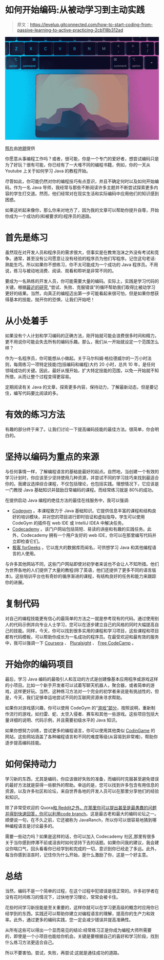 # 如何开始编码:从被动学习到主动实践

> 原文：<https://levelup.gitconnected.com/how-to-start-coding-from-passive-learning-to-active-practicing-2cb118b312ad>

![](img/c87efdc0a668ccfd08da951748ce0b0e.png)

[照片](https://gratisography.com/photo/laptop-top-view/)由[地貌](https://gratisography.com)提供

你愿意从事编程工作吗？或者，很可能，你是一个专门的爱好者，想尝试编码只是为了好玩？很有可能，你已经有了一大堆不同的编程书籍，例如，你的一天从 Youtube 上关于如何学习 Java 的教程开始。

尽管如此，你可能仍然对你的编程技巧有点意识，并且不确定何时以及如何开始编码。作为一名 Java 导师，我经常与那些不断阅读许多主题并不断尝试探索更多内容的学生打交道。然而，他们经常对在现实生活和实际编码中应用他们的知识感到困惑。

如果这听起来像你，那么你来对地方了，因为我的文章可以帮助你提升自尊，开始你成为一个成功的(和被要求的)程序员的道路。

# 首先是练习

虽然现在对开发人员和程序员的需求很大，但事实是在教育泡沫之外没有考试和竞争。通常，甚至没有公司愿意让没有经验的程序员为他们写程序。记住这句老话:熟能生巧。所以如果你不想练习，你不太可能成为一个成功的 Java 程序员。不用说，练习与被动地消费、阅读、观看和聆听是非常不同的。

要成为一名熟练的开发人员，你可能需要大量的编码。实际上，实践是学习代码的关键。根据[最近的研究](https://www.forbes.com/sites/forbestechcouncil/2016/09/21/why-practice-is-the-key-to-learning-code/?sh=78ff7425d4a2),“尝试、失败、克服错误”的循环帮助我们取得比被动学习更好的结果。当然，向真正的编程迈出第一步可能看起来很可怕，但是如果你想获得基本的技能，抛开你的恐惧，让我们开始吧！

# 从小处着手

如果没有个人计划和学习编码的正确方法，刚开始就可能会浪费很多时间和精力，更不用说你可能会失去所有的编码乐趣。那么，我们从一开始就设定一个范围怎么样？

作为一名程序员，你可能想从小做起。关于马尔科姆·格拉德威尔的一万小时法则，每周练习一项特定技能(包括编码和编程)大约 20 小时，总共 10 年，是任何领域成功的关键。因此，最好从慢开始，扩大特定技能的范围，以免一开始就不知所措，从而让整个过程变得更容易。

定期阅读有关 Java 的文章，探索更多内容，保持动力，了解最新动态，但是要记住，编写代码要比阅读的多。

# 有效的练习方法

有趣的部分终于来了。让我们讨论一下提高编码技能的最佳方法。很简单，你会明白的。

# 坚持以编码为重点的来源

与任何事情一样，了解编程语言的基础是最好的起点。自然地，当创建一个有效的学习计划时，你应该至少坚持使用几种资源，并尝试不同的学习技巧来找到最适合你的。我建议选择综合课程，不仅包括理论，也包括实践。理想情况下，它应该是一门教授 Java 基础知识并鼓励日常编码的课程。而经常练习就是 80%的成功。

在提供启动 Java 编程的绝佳方法的最佳在线服务中，我可以强调:

*   [Codegym](https://codegym.cc/) 。本课程致力于 Java 基础知识。它提供信息丰富的课程和结构良好的培训模块，并对您的项目进行即时验证和虚拟指导。学生可以使用 CodeGym 的插件在 web IDE 或 IntelliJ IDEA 中解决任务。
*   [Codecademy](https://www.codecademy.com/) 。该门户网站包括简短、易读的讲座和有趣的实践任务。此外，Codecademy 拥有一个用户友好的 web IDE，你可以在那里编写代码并立即检查它们。
*   [极客 forGeeks](https://www.geeksforgeeks.org/) 。它以庞大的数据库而闻名，可供想学习 Java 和其他编程语言的人使用。

与许多其他网站不同，这些门户网站即使对初学者来说也不会让人不知所措。他们为世界各地的人们提供了大量的教程(除了英语，他们还提供了更多不同的语言版本)。这些培训平台也有奇妙的循序渐进的课程，有结构良好的任务和能力来跟踪你的进展。

# 复制代码

对自己的编程技能更有信心的最简单的方法之一就是参考现有的代码。通过使用别人的代码示例并向专业人士学习，您可以在逐步建立自己的风格的同时大幅提高自己的技能。同样，今天，你可以找到很多实用的课程和学习项目，这些课程和项目都有代码模板，可以帮助你成长为一名成功的程序员。在最受欢迎和最有效的服务中，我可以强调一下 [Coursera](https://www.coursera.org/courses) 、 [Pluralsight](https://www.pluralsight.com/codeschool) 、 [Free CodeCamp](https://www.freecodecamp.org/learn/) 。

# 开始你的编码项目

最后，学习 Java 编码的最吸引人和互动的方式是创建像基本应用程序或游戏这样的小项目。比如一个新手开发者可以试着写聊天机器人，聚合器，或者简单的游戏，这样更好玩。当然，这种练习方法对一个完全的初学者来说是有挑战性的，但是，今天，我们足够幸运地尝试不同的互联网资源来寻求帮助。

如果你对游戏感兴趣，你可以使用 CodeGym 的“[游戏”部分](https://codegym.cc/projects/games)，按照说明，重新制作流行的游戏，如扫雷、蛇、太空入侵者、赛车和其他一些游戏。这些项目包括大量详细的说明、代码示例，并且需要初级水平的 Java 知识。

如果你想努力训练，尝试更多的编程语言，你可以使用其他类似 [CodinGame](https://www.codingame.com/) 的网站，这些网站涵盖了各种编程语言和不同的难度等级(从容易到非常难)，帮助你逐步提高编码技能。

# 如何保持动力

学习新的东西，尤其是编码，你应该做好失败的准备，而编码时克服甚至避免错误的最好方法就是获得一些额外的帮助。幸运的是，您可以找到许多包含有用信息的资源，以及许多社区和论坛，来自世界各地的开发人员可以在那里分享他们的经验和知识。

除了非常受欢迎的 Quora[和 Reddit](https://www.quora.com/)[之外，在那里你可以提出甚至是最愚蠢的问题并得到快速回答，你可以利用](https://www.reddit.com/)[code branch](https://coderanch.com/)。这是最古老和最大的编码论坛之一。顺便说一句，在不久之前，它还被称为 JavaRanch，所以你可以很容易地猜到哪种编程语言是讨论最多的。

需要一些动力吗？如果是这样的话，你可以加入 Codecademy 社区,那里有很多关于当你感到停滞不前或沮丧时如何坚持下去的话题。如果你问我的建议，我会建议你喘口气，回头看看你已经学到和完成的一切，意识到你已经走了多远。此外，每当你感到沮丧时，记住你为什么开始，是什么激励了你，这是一个好主意。

# 总结

当然，编码不是一个简单的过程，在这个过程中犯错误是很正常的。许多初学者在没有花时间练习的情况下，过快地学习理论，常常会被卡住。

花些时间学习新技能是至关重要的，这样你就可以在学习更高级的概念时应用你已经学到的东西。实践还可以帮助你建立对编程语言的理解，提高你的生产力和效率。此外，通过更多的编码实践，您一定会减少错误并提高准确性。

从所有这些可以得出一个显而易见的结论:经常练习正是你成为编程大师所需要的，即使是一个小项目也能给你机会。关键是要根据自己的喜好和学习阶段，找到什么练习方法更适合自己。

所以不要害怕。尝试，失败，再尝试:这就是通往成功的道路。